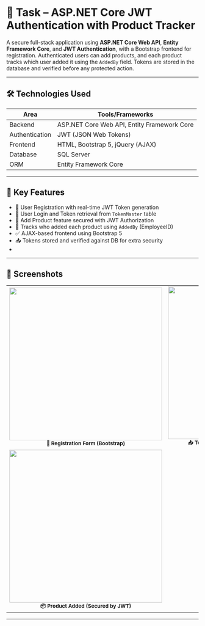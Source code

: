 # 🔐 Task – ASP.NET Core JWT Authentication with Product Tracker

A secure full-stack application using **ASP.NET Core Web API**, **Entity Framework Core**, and **JWT Authentication**, with a Bootstrap frontend for registration. Authenticated users can add products, and each product tracks which user added it using the `AddedBy` field. Tokens are stored in the database and verified before any protected action.

---

## 🛠 Technologies Used

| Area        | Tools/Frameworks                     |
|-------------|--------------------------------------|
| Backend     | ASP.NET Core Web API, Entity Framework Core |
| Authentication | JWT (JSON Web Tokens)             |
| Frontend    | HTML, Bootstrap 5, jQuery (AJAX)     |
| Database    | SQL Server                           |
| ORM         | Entity Framework Core                |

---

## 🎯 Key Features

- 👤 User Registration with real-time JWT Token generation
- 🔐 User Login and Token retrieval from `TokenMaster` table
- 🧾 Add Product feature secured with JWT Authorization
- 🧑 Tracks who added each product using `AddedBy` (EmployeeID)
- ✅ AJAX-based frontend using Bootstrap 5
- 📥 Tokens stored and verified against DB for extra security
- 
---
## 📸 Screenshots

<table>
  <tr>
    <td align="center">
      <img src="https://github.com/MohmadZaidDelawala/Task/blob/main/screenshots/register.png?raw=true" width="400"/><br/>
      <sub><b>📝 Registration Form (Bootstrap)</b></sub>
    </td>
    <td align="center">
      <img src="https://github.com/MohmadZaidDelawala/Task/blob/main/screenshots/token-response.png?raw=true" width="400"/><br/>
      <sub><b>📥 Token Displayed After Successful Register</b></sub>
    </td>
  </tr>
  <tr>
    <td align="center">
      <img src="https://github.com/MohmadZaidDelawala/Task/blob/main/screenshots/product-added.png?raw=true" width="400"/><br/>
      <sub><b>📦 Product Added (Secured by JWT)</b></sub>
    </td>
    
  </tr>
</table>

---

